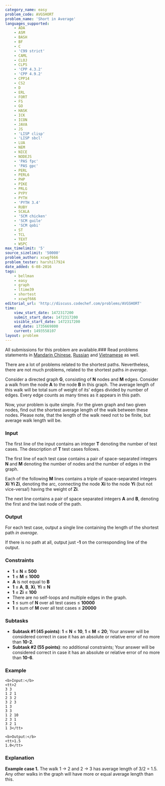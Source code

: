 ```yaml
---
category_name: easy
problem_code: AVGSHORT
problem_name: 'Short in Average'
languages_supported:
    - ADA
    - ASM
    - BASH
    - BF
    - C
    - 'C99 strict'
    - CAML
    - CLOJ
    - CLPS
    - 'CPP 4.3.2'
    - 'CPP 4.9.2'
    - CPP14
    - CS2
    - D
    - ERL
    - FORT
    - FS
    - GO
    - HASK
    - ICK
    - ICON
    - JAVA
    - JS
    - 'LISP clisp'
    - 'LISP sbcl'
    - LUA
    - NEM
    - NICE
    - NODEJS
    - 'PAS fpc'
    - 'PAS gpc'
    - PERL
    - PERL6
    - PHP
    - PIKE
    - PRLG
    - PYPY
    - PYTH
    - 'PYTH 3.4'
    - RUBY
    - SCALA
    - 'SCM chicken'
    - 'SCM guile'
    - 'SCM qobi'
    - ST
    - TCL
    - TEXT
    - WSPC
max_timelimit: '5'
source_sizelimit: '50000'
problem_author: xcwgf666
problem_tester: harshil7924
date_added: 6-08-2016
tags:
    - bellman
    - easy
    - graph
    - ltime39
    - shortest
    - xcwgf666
editorial_url: 'http://discuss.codechef.com/problems/AVGSHORT'
time:
    view_start_date: 1472317200
    submit_start_date: 1472317200
    visible_start_date: 1472317200
    end_date: 1735669800
    current: 1493558107
layout: problem
---
```

All submissions for this problem are available.###  Read problems statements in [Mandarin Chinese](http://www.codechef.com/download/translated/LTIME39/mandarin/AVGSHORT.pdf), [Russian](http://www.codechef.com/download/translated/LTIME39/russian/AVGSHORT.pdf) and [Vietnamese](http://www.codechef.com/download/translated/LTIME39/vietnamese/AVGSHORT.pdf) as well.

There are a lot of problems related to the shortest paths. Nevertheless, there are not much problems, related to the shortest paths _in average_.

Consider a directed graph **G**, consisting of **N** nodes and **M** edges. Consider a walk from the node **A** to the node **B** in this graph. The average length of this walk will be total sum of weight of its' edges divided by number of edges. Every edge counts as many times as it appears in this path.

Now, your problem is quite simple. For the given graph and two given nodes, find out the shortest average length of the walk between these nodes. Please note, that the length of the walk need not to be finite, but average walk length will be.

### Input

The first line of the input contains an integer **T** denoting the number of test cases. The description of **T** test cases follows.

The first line of each test case contains a pair of space-separated integers **N** and **M** denoting the number of nodes and the number of edges in the graph.

Each of the following **M** lines contains a triple of space-separated integers **Xi Yi Zi**, denoting the arc, connecting the node **Xi** to the node **Yi** (but not vice-versa!) having the weight of **Zi**.

The next line contains a pair of space separated integers **A** and **B**, denoting the first and the last node of the path.

### Output

For each test case, output a single line containing the length of the shortest path _in average_.

If there is no path at all, output just **-1** on the corresponding line of the output.

### Constraints

- **1** ≤ **N** ≤ **500**
- **1** ≤ **M** ≤ **1000**
- **A** is not equal to **B**
- **1** ≤ **A**, **B**, **Xi**, **Yi** ≤ **N**
- **1** ≤ **Zi** ≤ **100**
- There are no self-loops and multiple edges in the graph.
- **1** ≤ sum of **N** over all test cases ≤ **10000**
- **1** ≤ sum of **M** over all test cases ≤ **20000**

### Subtasks

- **Subtask #1 (45 points)**: **1** ≤ **N** ≤ **10**, **1** ≤ **M** ≤ **20**; Your answer will be considered correct in case it has an absolute or relative error of no more than **10-2**.
- **Subtask #2 (55 points)**: no additional constraints; Your answer will be considered correct in case it has an absolute or relative error of no more than **10-6**.

### Example

```
<b>Input:</b>
<tt>2
3 3
1 2 1
2 3 2
3 2 3
1 3
3 3
1 2 10
2 3 1
3 2 1
1 3</tt>

<b>Output:</b>
<tt>1.5
1.0</tt>

```
### Explanation

**Example case 1.** The walk 1 -> 2 and 2 -> 3 has average length of 3/2 = 1.5. Any other walks in the graph will have more or equal average length than this.